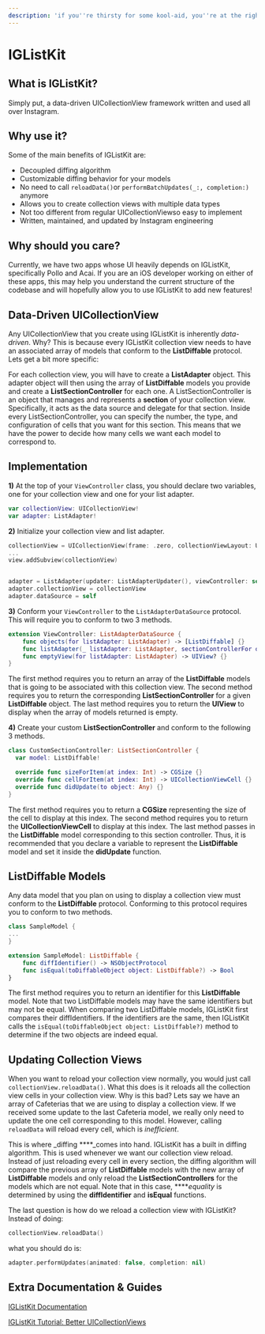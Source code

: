 ```yaml
---
description: 'if you''re thirsty for some kool-aid, you''re at the right place.'
---
```


# IGListKit

## What is IGListKit?

Simply put, a data-driven UICollectionView framework written and used all over Instagram.

## Why use it?

Some of the main benefits of IGListKit are:

* Decoupled diffing algorithm
* Customizable diffing behavior for your models
* No need to call `reloadData()`or `performBatchUpdates(_:, completion:)` anymore
* Allows you to create collection views with multiple data types
* Not too different from regular  UICollectionViewso easy to implement
* Written, maintained, and updated by Instagram engineering

## Why should you care?

Currently, we have two apps whose UI heavily depends on IGListKit, specifically Pollo and Acai. If you are an iOS developer working on either of these apps, this may help you understand the current structure of the codebase and will hopefully allow you to use IGListKit to add new features!

## Data-Driven UICollectionView

Any UICollectionView that you create using IGListKit is inherently _data-driven_. Why? This is because every IGListKit collection view needs to have an associated array of models that conform to the **ListDiffable** protocol. Lets get a bit more specific:

For each collection view, you will have to create a **ListAdapter** object. This adapter object will then using the array of **ListDiffable** models you provide and create a **ListSectionController** for each one. A ListSectionController is an object that manages and represents a **section** of your collection view. Specifically, it acts as the data source and delegate for that section. Inside every ListSectionController, you can specify the number, the type, and configuration of cells that you want for this section. This means that we have the power to decide how many cells we want each model to correspond to.

## Implementation

**1\)** At the top of your `ViewController` class, you should declare two variables, one for your collection view and one for your list adapter.

```swift
var collectionView: UICollectionView!
var adapter: ListAdapter!
```

**2\)** Initialize your collection view and list adapter.

```swift
collectionView = UICollectionView(frame: .zero, collectionViewLayout: UICollectionViewFlowLayout())
...
view.addSubview(collectionView)


adapter = ListAdapter(updater: ListAdapterUpdater(), viewController: self)
adapter.collectionView = collectionView
adapter.dataSource = self
```

**3\)** Conform your `ViewController` to the `ListAdapterDataSource` protocol. This will require you to conform to two 3 methods.

```swift
extension ViewController: ListAdapterDataSource {
    func objects(for listAdapter: ListAdapter) -> [ListDiffable] {}
    func listAdapter(_ listAdapter: ListAdapter, sectionControllerFor object: Any) -> ListSectionController {}   
    func emptyView(for listAdapter: ListAdapter) -> UIView? {}
}
```

The first method requires you to return an array of the **ListDiffable** models that is going to be associated with this collection view. The second method requires you to return the corresponding **ListSectionController** for a given **ListDiffable** object. The last method requires you to return the **UIView** to display when the array of models returned is empty.

**4\)** Create your custom **ListSectionController** and conform to the following 3 methods.

```swift
class CustomSectionController: ListSectionController {
  var model: ListDiffable!

  override func sizeForItem(at index: Int) -> CGSize {}
  override func cellForItem(at index: Int) -> UICollectionViewCell {}
  override func didUpdate(to object: Any) {}
}
```

The first method requires you to return a **CGSize** representing the size of the cell to display at this index. The second method requires you to return the **UICollectionViewCell** to display at this index. The last method passes in the **ListDiffable** model corresponding to this section controller. Thus, it is recommended that you declare a variable to represent the **ListDiffable** model and set it inside the **didUpdate** function.

## ListDiffable Models

Any data model that you plan on using to display a collection view must conform to the **ListDiffable** protocol. Conforming to this protocol requires you to conform to two methods.

```swift
class SampleModel {
...
}

extension SampleModel: ListDiffable {
    func diffIdentifier() -> NSObjectProtocol
    func isEqual(toDiffableObject object: ListDiffable?) -> Bool
}
```

The first method requires you to return an identifier for this **ListDiffable** model. Note that two ListDiffable models may have the same identifiers but may not be equal. When comparing two ListDiffable models, IGListKit first compares their diffIdentifiers. If the identifiers are the same, then IGListKit calls the `isEqual(toDiffableObject object: ListDiffable?)` method to determine if the two objects are indeed equal.

## Updating Collection Views

When you want to reload your collection view normally, you would just call `collectionView.reloadData()`. What this does is it reloads all the collection view cells in your collection view. Why is this bad? Lets say we have an array of Cafeterias that we are using to display a collection view. If we received some update to the last Cafeteria model, we really only need to update the one cell corresponding to this model. However, calling `reloadData` will reload every cell, which is _inefficient_.

This is where _diffing ****_comes into hand. IGListKit has a built in diffing algorithm. This is used whenever we want our collection view reload. Instead of just reloading every cell in every section, the diffing algorithm will compare the previous array of **ListDiffable** models with the new array of **ListDiffable** models and only reload the **ListSectionControllers** for the models which are not equal. Note that in this case, ****_equality_ is determined by using the **diffIdentifier** and **isEqual** functions.

The last question is how do we reload a collection view with IGListKit? Instead of doing:

```swift
collectionView.reloadData()
```

what you should do is:

```swift
adapter.performUpdates(animated: false, completion: nil)
```

## Extra Documentation & Guides

[IGListKit Documentation](https://instagram.github.io/IGListKit/index.html)

[IGListKit Tutorial: Better UICollectionViews](https://www.raywenderlich.com/9106-iglistkit-tutorial-better-uicollectionviews)



